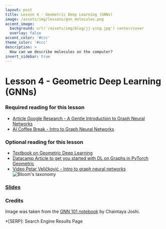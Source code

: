 ```yaml
---
layout: post
title: Lesson 4 - Geometric Deep Learning (GNNs)
image: /assets/img/lessons/gnn_molecules.png
accent_image: 
  background: url('/assets/img/blog/jj-ying.jpg') center/cover
  overlay: false
accent_color: '#ccc'
theme_color: '#ccc'
description: >
  How can we describe molecules on the computer?
invert_sidebar: true
---
```


# Lesson 4 - Geometric Deep Learning (GNNs)

### Required reading for this lesson
- [Article Google Research - A Gentle Introduction to Graph Neural Networks](https://distill.pub/2021/gnn-intro/)
- [AI Coffee Break - Intro to Graph Neural Networks](https://www.youtube.com/watch?v=me3UsMm9QEs)

### Optional reading for this lesson
- [Textbook on Geometric Deep Learning](https://arxiv.org/abs/2104.13478)
- [Datacamp Article to get you started with DL on Graphs in PyTorch Geometric](https://www.datacamp.com/tutorial/comprehensive-introduction-graph-neural-networks-gnns-tutorial)
- [Video Petar Veličković - Intro to graph neural networks](https://www.youtube.com/watch?v=8owQBFAHw7E)
![Bloom's taxonomy](https://www.google.com/url?sa=i&url=https%3A%2F%2Fcitt.ufl.edu%2Fresources%2Fthe-learning-process%2Fdesigning-the-learning-experience%2Fblooms-taxonomy%2F&psig=AOvVaw0R780i-w_ndUrB188eKcBY&ust=1687014747847000&source=images&cd=vfe&ved=0CBEQjRxqFwoTCMi29eeJyP8CFQAAAAAdAAAAABAE)

### [Slides](/assets/slides/04_GNNs.pdf)

### Credits

Image was taken from the [GNN 101 notebook](https://colab.research.google.com/github/chaitjo/geometric-gnn-dojo/blob/main/geometric_gnn_101.ipynb) by Chaintaya Joshi.


*[SERP]: Search Engine Results Page
